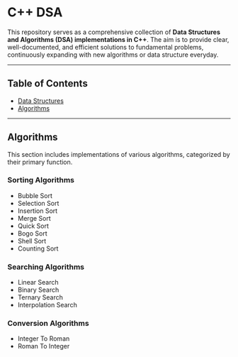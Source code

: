 # C++ DSA

This repository serves as a comprehensive collection of **Data Structures and Algorithms (DSA) implementations in C++**. The aim is to provide clear, well-documented, and efficient solutions to fundamental problems, continuously expanding with new algorithms or data structure everyday.

---

## Table of Contents

* [Data Structures](#data-structures)
* [Algorithms](#algorithms)

---

## Algorithms

This section includes implementations of various algorithms, categorized by their primary function.

### Sorting Algorithms

* Bubble Sort
* Selection Sort
* Insertion Sort
* Merge Sort
* Quick Sort
* Bogo Sort
* Shell Sort
* Counting Sort

### Searching Algorithms

* Linear Search
* Binary Search
* Ternary Search
* Interpolation Search

### Conversion Algorithms
* Integer To Roman
* Roman To Integer
